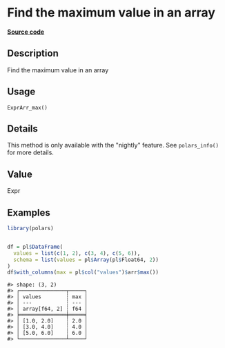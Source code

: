 

# Find the maximum value in an array

[**Source code**](https://github.com/pola-rs/r-polars/tree/97c09bc0a6fc3d166744dbddd037b49e8d8fc6c2/R/expr__array.R#L27)

## Description

Find the maximum value in an array

## Usage

<pre><code class='language-R'>ExprArr_max()
</code></pre>

## Details

This method is only available with the "nightly" feature. See
<code>polars_info()</code> for more details.

## Value

Expr

## Examples

``` r
library(polars)


df = pl$DataFrame(
  values = list(c(1, 2), c(3, 4), c(5, 6)),
  schema = list(values = pl$Array(pl$Float64, 2))
)
df$with_columns(max = pl$col("values")$arr$max())
```

    #> shape: (3, 2)
    #> ┌───────────────┬─────┐
    #> │ values        ┆ max │
    #> │ ---           ┆ --- │
    #> │ array[f64, 2] ┆ f64 │
    #> ╞═══════════════╪═════╡
    #> │ [1.0, 2.0]    ┆ 2.0 │
    #> │ [3.0, 4.0]    ┆ 4.0 │
    #> │ [5.0, 6.0]    ┆ 6.0 │
    #> └───────────────┴─────┘
